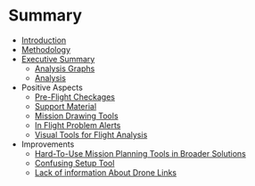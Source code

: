 # Summary

* [Introduction](README.md)
* [Methodology](methodology.md)
* [Executive Summary](executive_summary.md)
   * [Analysis Graphs](general_information.md)
   * [Analysis](analysis.md)
* Positive Aspects
   * [Pre-Flight Checkages](pre-flight_checkages.md)
   * [Support Material](support_material.md)
   * [Mission Drawing Tools](mission_drawing_tools.md)
   * [In Flight Problem Alerts](in_flight_problem_alerts.md)
   * [Visual Tools for Flight Analysis](visual_tools_for_flight_analysis.md)
* Improvements
   * [Hard-To-Use Mission Planning Tools in Broader Solutions](hard-to-use_mission_planning_tools_in_broader_solu.md)
   * [Confusing Setup Tool](confusing_setup_tool.md)
   * [Lack of information About Drone Links](lack_of_information_about_drone_links.md)

